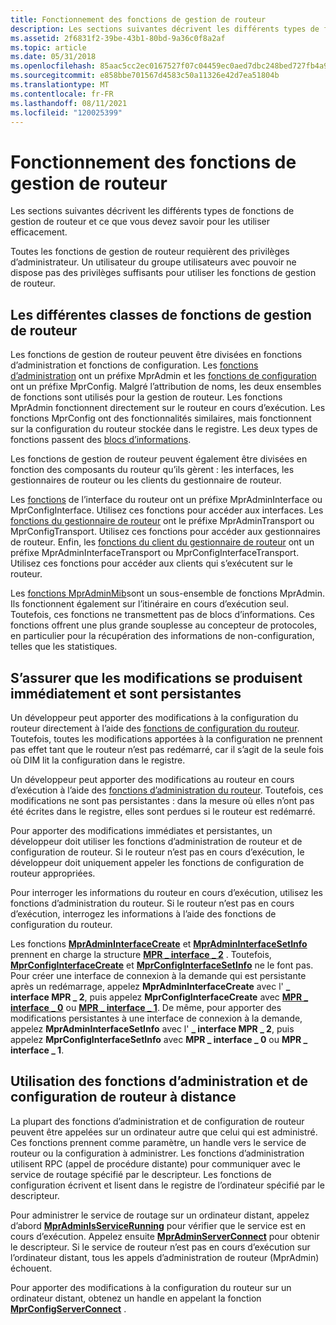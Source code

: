 ```yaml
---
title: Fonctionnement des fonctions de gestion de routeur
description: Les sections suivantes décrivent les différents types de fonctions de gestion de routeur et ce que vous devez savoir pour les utiliser efficacement.
ms.assetid: 2f6831f2-39be-43b1-80bd-9a36c0f8a2af
ms.topic: article
ms.date: 05/31/2018
ms.openlocfilehash: 85aac5cc2ec0167527f07c04459ec0aed7dbc248bed727fb4a949765c2fdcc4a
ms.sourcegitcommit: e858bbe701567d4583c50a11326e42d7ea51804b
ms.translationtype: MT
ms.contentlocale: fr-FR
ms.lasthandoff: 08/11/2021
ms.locfileid: "120025399"
---
```

# <a name="understanding-router-management-functions"></a>Fonctionnement des fonctions de gestion de routeur

Les sections suivantes décrivent les différents types de fonctions de gestion de routeur et ce que vous devez savoir pour les utiliser efficacement.

Toutes les fonctions de gestion de routeur requièrent des privilèges d’administrateur. Un utilisateur du groupe utilisateurs avec pouvoir ne dispose pas des privilèges suffisants pour utiliser les fonctions de gestion de routeur.

## <a name="the-different-classes-of-router-management-functions"></a>Les différentes classes de fonctions de gestion de routeur

Les fonctions de gestion de routeur peuvent être divisées en fonctions d’administration et fonctions de configuration. Les [fonctions d’administration](router-administration-functions.md) ont un préfixe MprAdmin et les [fonctions de configuration](router-configuration-functions.md) ont un préfixe MprConfig. Malgré l’attribution de noms, les deux ensembles de fonctions sont utilisés pour la gestion de routeur. Les fonctions MprAdmin fonctionnent directement sur le routeur en cours d’exécution. Les fonctions MprConfig ont des fonctionnalités similaires, mais fonctionnent sur la configuration du routeur stockée dans le registre. Les deux types de fonctions passent des [blocs d’informations](router-information-functions.md).

Les fonctions de gestion de routeur peuvent également être divisées en fonction des composants du routeur qu’ils gèrent : les interfaces, les gestionnaires de routeur ou les clients du gestionnaire de routeur.

Les [fonctions](router-interface-functions.md) de l’interface du routeur ont un préfixe MprAdminInterface ou MprConfigInterface. Utilisez ces fonctions pour accéder aux interfaces. Les [fonctions du gestionnaire de routeur](router-manager-transport-functions.md) ont le préfixe MprAdminTransport ou MprConfigTransport. Utilisez ces fonctions pour accéder aux gestionnaires de routeur. Enfin, les [fonctions du client du gestionnaire de routeur](router-manager-client-interfacetransport-functions.md) ont un préfixe MprAdminInterfaceTransport ou MprConfigInterfaceTransport. Utilisez ces fonctions pour accéder aux clients qui s’exécutent sur le routeur.

Les [fonctions MprAdminMib](/windows/desktop/RRAS/about-router-management-with-mib)sont un sous-ensemble de fonctions MprAdmin. Ils fonctionnent également sur l’itinéraire en cours d’exécution seul. Toutefois, ces fonctions ne transmettent pas de blocs d’informations. Ces fonctions offrent une plus grande souplesse au concepteur de protocoles, en particulier pour la récupération des informations de non-configuration, telles que les statistiques.

## <a name="ensuring-that-changes-occur-immediately-and-are-persistent"></a>S’assurer que les modifications se produisent immédiatement et sont persistantes

Un développeur peut apporter des modifications à la configuration du routeur directement à l’aide des [fonctions de configuration du routeur](router-configuration-functions.md). Toutefois, toutes les modifications apportées à la configuration ne prennent pas effet tant que le routeur n’est pas redémarré, car il s’agit de la seule fois où DIM lit la configuration dans le registre.

Un développeur peut apporter des modifications au routeur en cours d’exécution à l’aide des [fonctions d’administration du routeur](router-administration-functions.md). Toutefois, ces modifications ne sont pas persistantes : dans la mesure où elles n’ont pas été écrites dans le registre, elles sont perdues si le routeur est redémarré.

Pour apporter des modifications immédiates et persistantes, un développeur doit utiliser les fonctions d’administration de routeur et de configuration de routeur. Si le routeur n’est pas en cours d’exécution, le développeur doit uniquement appeler les fonctions de configuration de routeur appropriées.

Pour interroger les informations du routeur en cours d’exécution, utilisez les fonctions d’administration du routeur. Si le routeur n’est pas en cours d’exécution, interrogez les informations à l’aide des fonctions de configuration du routeur.

Les fonctions [**MprAdminInterfaceCreate**](/windows/desktop/api/Mprapi/nf-mprapi-mpradmininterfacecreate) et [**MprAdminInterfaceSetInfo**](/windows/desktop/api/Mprapi/nf-mprapi-mpradmininterfacesetinfo) prennent en charge la structure [**MPR \_ interface \_ 2**](/windows/desktop/api/Mprapi/ns-mprapi-mpr_interface_2) . Toutefois, [**MprConfigInterfaceCreate**](/windows/desktop/api/Mprapi/nf-mprapi-mprconfiginterfacecreate) et [**MprConfigInterfaceSetInfo**](/windows/desktop/api/Mprapi/nf-mprapi-mprconfiginterfacesetinfo) ne le font pas. Pour créer une interface de connexion à la demande qui est persistante après un redémarrage, appelez **MprAdminInterfaceCreate** avec l' **\_ interface MPR \_ 2**, puis appelez **MprConfigInterfaceCreate** avec [**MPR \_ interface \_ 0**](/windows/desktop/api/Mprapi/ns-mprapi-mpr_interface_0) ou [**MPR \_ interface \_ 1**](/windows/desktop/api/Mprapi/ns-mprapi-mpr_interface_1). De même, pour apporter des modifications persistantes à une interface de connexion à la demande, appelez **MprAdminInterfaceSetInfo** avec l' **\_ interface MPR \_ 2**, puis appelez **MprConfigInterfaceSetInfo** avec **MPR \_ interface \_ 0** ou **MPR \_ interface \_ 1**.

## <a name="using-router-administration-and-configuration-functions-remotely"></a>Utilisation des fonctions d’administration et de configuration de routeur à distance

La plupart des fonctions d’administration et de configuration de routeur peuvent être appelées sur un ordinateur autre que celui qui est administré. Ces fonctions prennent comme paramètre, un handle vers le service de routeur ou la configuration à administrer. Les fonctions d’administration utilisent RPC (appel de procédure distante) pour communiquer avec le service de routage spécifié par le descripteur. Les fonctions de configuration écrivent et lisent dans le registre de l’ordinateur spécifié par le descripteur.

Pour administrer le service de routage sur un ordinateur distant, appelez d’abord [**MprAdminIsServiceRunning**](/windows/desktop/api/Mprapi/nf-mprapi-mpradminisservicerunning) pour vérifier que le service est en cours d’exécution. Appelez ensuite [**MprAdminServerConnect**](/windows/desktop/api/Mprapi/nf-mprapi-mpradminserverconnect) pour obtenir le descripteur. Si le service de routeur n’est pas en cours d’exécution sur l’ordinateur distant, tous les appels d’administration de routeur (MprAdmin) échouent.

Pour apporter des modifications à la configuration du routeur sur un ordinateur distant, obtenez un handle en appelant la fonction [**MprConfigServerConnect**](/windows/desktop/api/Mprapi/nf-mprapi-mprconfigserverconnect) .

 

 